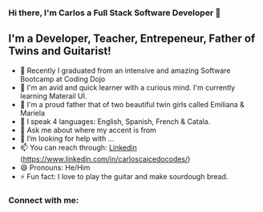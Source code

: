 ### Hi there, I'm Carlos a Full Stack Software Developer 👋

## I'm a Developer, Teacher, Entrepeneur, Father of Twins and Guitarist!

<!--
**carloscaicedoc/carloscaicedoc** is a ✨ _special_ ✨ repository because its `README.md` (this file) appears on your GitHub profile.
Here are some ideas to get you started: -->

- 🔭 Recently I graduated from an intensive and amazing Software Bootcamp at Coding Dojo
- 🌱 I'm an avid and quick learner with a curious mind. I'm currently learning Materail UI. 
- 👯 I'm a proud father that of two beautiful twin girls called Emiliana & Mariela
- 🥅 I speak 4 languages: English, Spanish, French & Catala. 
- 💬 Ask me about where my accent is from
- 🤔 I’m looking for help with ...
- 📫 You can reach through: [Linkedin] (https://www.linkedin.com/in/carloscaicedocodes/)
- 😄 Pronouns: He/Him 
- ⚡ Fun fact: I love to play the guitar and make sourdough bread. 

### Connect with me:

<!-- &nbsp;&nbsp;
[![website](./img/linkedin-light.svg)](https://linkedin.com/in/carloscaicedocodes#gh-light-mode-only)
[![website](./img/linkedin-dark.svg)](https://linkedin.com/in/carloscaicedocodes#gh-dark-mode-only)
&nbsp;&nbsp; -->

[linkedin]: https://www.linkedin.com/in/carloscaicedocodes
